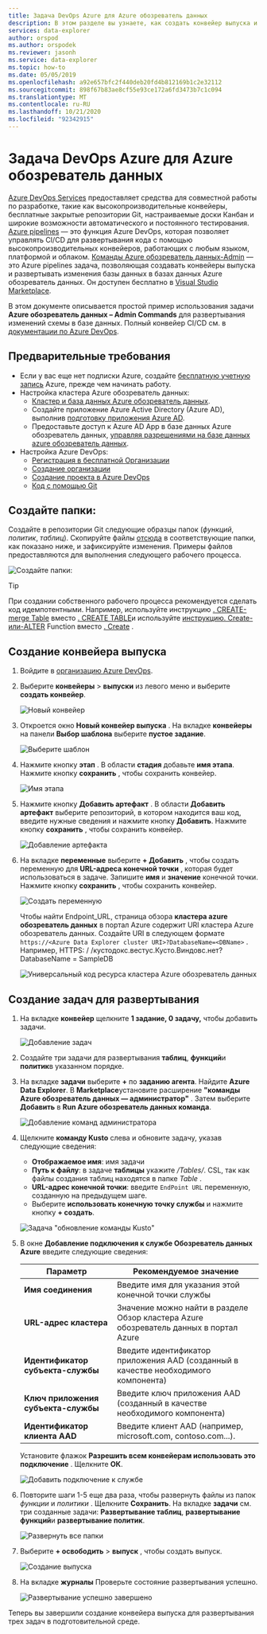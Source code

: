 ```yaml
---
title: Задача DevOps Azure для Azure обозреватель данных
description: В этом разделе вы узнаете, как создать конвейер выпуска и развернуть его.
services: data-explorer
author: orspod
ms.author: orspodek
ms.reviewer: jasonh
ms.service: data-explorer
ms.topic: how-to
ms.date: 05/05/2019
ms.openlocfilehash: a92e657bfc2f440deb20fd4b812169b1c2e32112
ms.sourcegitcommit: 898f67b83ae8cf55e93ce172a6fd3473b7c1c094
ms.translationtype: MT
ms.contentlocale: ru-RU
ms.lasthandoff: 10/21/2020
ms.locfileid: "92342915"
---
```

# <a name="azure-devops-task-for-azure-data-explorer"></a>Задача DevOps Azure для Azure обозреватель данных

[Azure DevOps Services](https://azure.microsoft.com/services/devops/) предоставляет средства для совместной работы по разработке, такие как высокопроизводительные конвейеры, бесплатные закрытые репозитории Git, настраиваемые доски Канбан и широкие возможности автоматического и постоянного тестирования. [Azure pipelines](https://azure.microsoft.com/services/devops/pipelines/) — это функция Azure DevOps, которая позволяет управлять CI/CD для развертывания кода с помощью высокопроизводительных конвейеров, работающих с любым языком, платформой и облаком.
[Команды Azure обозреватель данных-Admin](https://marketplace.visualstudio.com/items?itemName=Azure-Kusto.PublishToADX) — это Azure pipelines задача, позволяющая создавать конвейеры выпуска и развертывать изменения базы данных в базах данных Azure обозреватель данных. Он доступен бесплатно в [Visual Studio Marketplace](https://marketplace.visualstudio.com/).

В этом документе описывается простой пример использования задачи **Azure обозреватель данных – Admin Commands** для развертывания изменений схемы в базе данных. Полный конвейер CI/CD см. в [документации по Azure DevOps](/azure/devops/user-guide/what-is-azure-devops?view=azure-devops#vsts).

## <a name="prerequisites"></a>Предварительные требования

* Если у вас еще нет подписки Azure, создайте [бесплатную учетную запись](https://azure.microsoft.com/free/) Azure, прежде чем начинать работу.
* Настройка кластера Azure обозреватель данных:
    * [Кластер и база данных Azure обозреватель данных](create-cluster-database-portal.md).
    * Создайте приложение Azure Active Directory (Azure AD), выполнив [подготовку приложения Azure AD](./provision-azure-ad-app.md).
    * Предоставьте доступ к Azure AD App в базе данных Azure обозреватель данных, [управляя разрешениями на базе данных azure обозреватель данных](manage-database-permissions.md).
* Настройка Azure DevOps:
    * [Регистрация в бесплатной Организации](/azure/devops/user-guide/sign-up-invite-teammates?view=azure-devops)
    * [Создание организации](/azure/devops/organizations/accounts/create-organization?view=azure-devops)
    * [Создание проекта в Azure DevOps](/azure/devops/organizations/projects/create-project?view=azure-devops)
    * [Код с помощью Git](/azure/devops/user-guide/code-with-git?view=azure-devops)

## <a name="create-folders"></a>Создайте папки:

Создайте в репозитории Git следующие образцы папок (*функций*, *политик*, *таблиц*). Скопируйте файлы [отсюда](https://github.com/Azure/azure-kusto-docs-samples/tree/master/DevOps_release_pipeline) в соответствующие папки, как показано ниже, и зафиксируйте изменения. Примеры файлов предоставляются для выполнения следующего рабочего процесса.

![Создайте папки:](media/devops/create-folders.png)

> [!TIP]
> При создании собственного рабочего процесса рекомендуется сделать код идемпотентными. Например, используйте инструкцию [. CREATE-merge Table](kusto/management/create-merge-table-command.md) вместо [. CREATE TABLE](kusto/management/create-table-command.md)и используйте [инструкцию. Create-или-ALTER](kusto/management/create-alter-function.md) Function вместо [. Create](kusto/management/create-function.md) .

## <a name="create-a-release-pipeline"></a>Создание конвейера выпуска

1. Войдите в [организацию Azure DevOps](https://dev.azure.com/).
1. Выберите **конвейеры**  >  **выпуски** из левого меню и выберите **создать конвейер**.

    ![Новый конвейер](media/devops/new-pipeline.png)

1. Откроется окно **Новый конвейер выпуска** . На вкладке **конвейеры** на панели **Выбор шаблона** выберите **пустое задание**.

     ![Выберите шаблон](media/devops/select-template.png)

1. Нажмите кнопку **этап** . В области **стадия** добавьте **имя этапа**. Нажмите кнопку **сохранить** , чтобы сохранить конвейер.

    ![Имя этапа](media/devops/stage-name.png)

1. Нажмите кнопку **Добавить артефакт** . В области **Добавить артефакт** выберите репозиторий, в котором находится ваш код, введите нужные сведения и нажмите кнопку **Добавить**. Нажмите кнопку **сохранить** , чтобы сохранить конвейер.

    ![Добавление артефакта](media/devops/add-artifact.png)

1. На вкладке **переменные** выберите **+ Добавить** , чтобы создать переменную для **URL-адреса конечной точки** , которая будет использоваться в задаче. Запишите **имя** и **значение** конечной точки. Нажмите кнопку **сохранить** , чтобы сохранить конвейер. 

    ![Создать переменную](media/devops/create-variable.png)

    Чтобы найти Endpoint_URL, страница обзора **кластера azure обозреватель данных** в портал Azure содержит URI кластера Azure обозреватель данных. Создайте URI в следующем формате `https://<Azure Data Explorer cluster URI>?DatabaseName=<DBName>` .  Например, HTTPS: \/ /кустодокс.вестус.Кусто.Виндовс.нет? DatabaseName = SampleDB

    ![Универсальный код ресурса кластера Azure обозреватель данных](media/devops/adx-cluster-uri.png)

## <a name="create-tasks-to-deploy"></a>Создание задач для развертывания

1. На вкладке **конвейер** щелкните **1 задание, 0 задачу,** чтобы добавить задачи. 

    ![Добавление задач](media/devops/add-task.png)

1. Создайте три задачи для развертывания **таблиц**, **функций**и **политик**в указанном порядке. 

1. На вкладке **задачи** выберите **+** по **заданию агента**. Найдите **Azure Data Explorer**. В **Marketplace**установите расширение **"команды Azure обозреватель данных — администратор"** . Затем выберите **Добавить** в **Run Azure обозреватель данных команда**.

     ![Добавление команд администратора](media/devops/add-admin-commands.png)

1. Щелкните **команду Kusto** слева и обновите задачу, указав следующие сведения:
    * **Отображаемое имя**: имя задачи
    * **Путь к файлу**: в задаче **таблицы** укажите */Tables/*. CSL, так как файлы создания таблиц находятся в папке *Table* .
    * **URL-адрес конечной точки**: введите `EndPoint URL` переменную, созданную на предыдущем шаге.
    * Выберите **использовать конечную точку службы** и нажмите кнопку **+ создать**.

    ![Задача "обновление команды Kusto"](media/devops/kusto-command-task.png)

1. В окне **Добавление подключения к службе Обозреватель данных Azure** введите следующие сведения:

    |Параметр  |Рекомендуемое значение  |
    |---------|---------|
    |**Имя соединения**     |    Введите имя для указания этой конечной точки службы     |
    |**URL-адрес кластера**    |    Значение можно найти в разделе Обзор кластера Azure обозреватель данных в портал Azure | 
    |**Идентификатор субъекта-службы**    |    Введите идентификатор приложения AAD (созданный в качестве необходимого компонента)     |
    |**Ключ приложения субъекта-службы**     |    Введите ключ приложения AAD (созданный в качестве необходимого компонента)    |
    |**Идентификатор клиента AAD**    |      Введите клиент AAD (например, microsoft.com, contoso.com...).    |

    Установите флажок **Разрешить всем конвейерам использовать это подключение** . Щелкните **ОК**.

    ![Добавить подключение к службе](media/devops/add-service-connection.png)

1. Повторите шаги 1-5 еще два раза, чтобы развернуть файлы из папок *функции* и *политики* . Щелкните **Сохранить**. На вкладке **задачи** см. три созданные задачи: **Развертывание таблиц**, **развертывание функций**и **развертывание политик**.

    ![Развернуть все папки](media/devops/deploy-all-folders.png)

1. Выберите **+ освободить**  >  **выпуск** , чтобы создать выпуск.

    ![Создание выпуска](media/devops/create-release.png)

1. На вкладке **журналы** Проверьте состояние развертывания успешно.

    ![Развертывание успешно завершено](media/devops/deployment-successful.png)

Теперь вы завершили создание конвейера выпуска для развертывания трех задач в подготовительной среде.